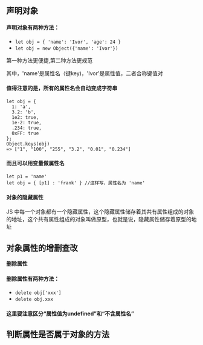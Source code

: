 ## 声明对象
#### 声明对象有两种方法：
* `let obj = { 'name': 'Ivor', 'age': 24 }`
* `let obj = new Object({'name': 'Ivor'})`

第一种方法更便捷,第二种方法更规范

其中，'name'是属性名（键key)，'Ivor'是属性值，二者合称键值对


#### 值得注意的是，所有的属性名会自动变成字符串
```JS
let obj = {
  1: 'a',
  3.2: 'b',
  1e2: true,
  1e-2: true,
  .234: true,
  0xFF: true
};
Object.keys(obj)
=> ["1", "100", "255", "3.2", "0.01", "0.234"]

```
#### 而且可以用变量做属性名
```JS
let p1 = 'name'
let obj = { [p1] : 'frank' } //这样写，属性名为 'name'

```
#### 对象的隐藏属性
JS 中每一个对象都有一个隐藏属性，这个隐藏属性储存着其共有属性组成的对象的地址，这个共有属性组成的对象叫做原型，也就是说，隐藏属性储存着原型的地址

## 对象属性的增删查改
**删除属性**
#### 删除属性有两种方法：
* `delete obj['xxx']`
* `delete obj.xxx`
#### 这里要注意区分“属性值为undefined”和“不含属性名”

## 判断属性是否属于对象的方法
